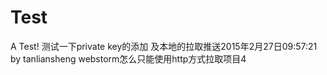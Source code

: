 # Test
A Test!
测试一下private key的添加 及本地的拉取推送2015年2月27日09:57:21 by tanliansheng
webstorm怎么只能使用http方式拉取项目4